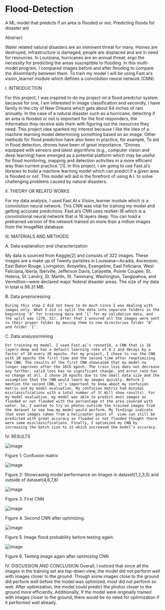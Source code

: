 # Flood-Detection
A ML model that predicts if an area is flooded or not.
Predicting floods for disaster aid

Abstract

Water related natural disasters are an imminent threat for many. Homes are destroyed, infrastructure is damaged, people are displaced and are in need for resources. In Louisiana, hurricanes are an annual threat; ergo the necessity for predicting the areas susceptible to flooding. In this multi-model program, I compared images before and after flooding to compare the dissimilarity between them. To train my model I will be using Fast.ai’s vision_learner module which defines a convolution neural network (CNN).

I.	INTRODUCTION

For this project, I was inspired to do my project on a flood predictor system because for one, I am interested in image classification and secondly, I have family in the city of New Orleans which gets about 64 inches of rain annually. In the case of a natural disaster such as a hurricane, detecting if an area is flooded or not is important for the first responders, the information they receive aids them with figuring out the resources they need. This project idea sparked my interest because I like the idea of a machine learning model determining something based on an image. Other methods for flood prediction have also been in practice, for example, To aid in flood detection, drones have been of great importance. “Drones equipped with sensors and latest algorithms (e.g., computer vision and deep learning) have emerged as a potential platform which may be useful for flood monitoring, mapping and detection activities in a more efficient way than current practice.”[1]. In this project, I am going to use Fast.ai’s libraries to build a machine learning model which can predict if a given area is flooded or not. This model will aid in the forefront of using A.I. to solve challenging problems caused by natural disasters.

II.	THEORY  OR RELATD WORKS 

For my data analysis, I used Fast.AI.s Vision_learner module which is a convolution neural network. This CNN was vital for training my model and getting accurate predictions .Fast.ai’s CNN uses resNet-18 which is a convolutional neural network that is 18 layers deep. You can load a pretrained version of the network trained on more than a million images from the ImageNet database.

III.	MATERIALS AND METHODS  

A. Data explanation and characterization  

My data is sourced from Kaggle[2] and consists of 322 images. These images are a make up of Twenty parishes in Louisiana—Acadia, Ascension, East Baton Rouge, Livingston, Avoyelles, Evangeline, East Feliciana, West Feliciana, Iberia, Iberville, Jefferson Davis, Lafayette, Pointe Coupee, St. Helena, St. Landry, St. Martin, St. Tammany, Washington, Tangipahoa, and Vermillion—were declared major federal disaster areas. The size of my data in total is 98.31 MB. 

B. Data preprocessing  

	During this step I did not have to do much since I was dealing with images only. What I did is split the data into separate folders in the beginning ‘0’ for training data and ‘1’ for my validation data, and the split was (270, 52). After that I ensured all the images were sent to their proper folder by moving them to new directories folder ‘0’ and folder ’1’.
  
C. Data  analysis/mining

	For training my model, I used Fast.ai’s resnet18, a CNN that is 18 layers deep and has a default learning rate of 0.1 and decays by a factor of 10 every 30 epochs. For my project, I chose to run the CNN with 20 epochs the first time and the second time after reoptimizing the CNN. The results of the first CNN showcased that my model no longer improves after the 16th epoch. The train_loss does not decrease any further, valid_loss has no significant change, and error_rate has no change at all. I chose 20 epochs due to the small data size and the assumption that the CNN would learn my images quickly. Before I mention the second CNN, it’s important to know about my confusion matrix and my model evaluation. My confusion matrix had minimal misclassifications with a total number of 3( Will show results). For my model evaluation, my model was able to predict most images as flooded or not flooded with the percentage of the area covered with water. So, I wanted to try on photos outside the trained images from the dataset to see how my model would perform. My findings indicate that even images taken from a helicopter point of  view can still be predicted with great accuracy as flooded or not flooded thought there were some misclassifications. Finally, I optimized my CNN by increasing the batch size to 32 which increased the model’s accuracy.

IV. RESULTS  

![image](https://user-images.githubusercontent.com/47839751/234985058-1aac3236-a324-402d-96fe-980a6a9a87c5.png)

Figure 1:  Confusion matrix

![image](https://user-images.githubusercontent.com/47839751/234985132-e77d3564-59cc-4177-a37d-51ba63396d64.png)	

Figure 2: Showcasing model performance on images in dataset(1,2,3,5) and outside of dataset(4,6,7,8)
 
![image](https://user-images.githubusercontent.com/47839751/234985212-863919e5-5681-412c-a135-f582d9b534cf.png)
 
Figure 3. First CNN 

![image](https://user-images.githubusercontent.com/47839751/234985312-0245d82e-2ef9-4291-bb57-0b4bdf2c9959.png)

Figure 4. Second CNN after optimizing.

![image](https://user-images.githubusercontent.com/47839751/234985407-fb4c64c5-0ebe-4826-b9bf-9fe5a89417e1.png)
 
Figure 5. Image flood probability before testing again.
 
![image](https://user-images.githubusercontent.com/47839751/234985487-de6a13db-a911-476a-b2b7-309eaeefb617.png) 
 
Figure 6. Testing image again after optimizing CNN 

IV.	DISCUSSION AND CONCLUSION 
Overall, I noticed that since all the images in the training set are top-down view, the model did not perform well with images closer to the ground. Though some images close to the ground did perform well before the model was optimized, most did not perform so well. After optimization, the model could predict the photos closer to the ground more efficiently. Additionally, If the model were originally trained with images closer to the ground, there would be no need for optimization if it performed well already.


